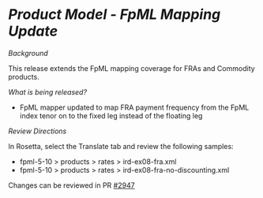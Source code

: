 # *Product Model - FpML Mapping Update*

_Background_

This release extends the FpML mapping coverage for FRAs and Commodity products.

_What is being released?_

- FpML mapper updated to map FRA payment frequency from the FpML index tenor on to the fixed leg instead of the floating leg

_Review Directions_

In Rosetta, select the Translate tab and review the following samples:

- fpml-5-10 > products > rates > ird-ex08-fra.xml
- fpml-5-10 > products > rates > ird-ex08-fra-no-discounting.xml

Changes can be reviewed in PR [#2947](https://github.com/finos/common-domain-model/pull/2947)